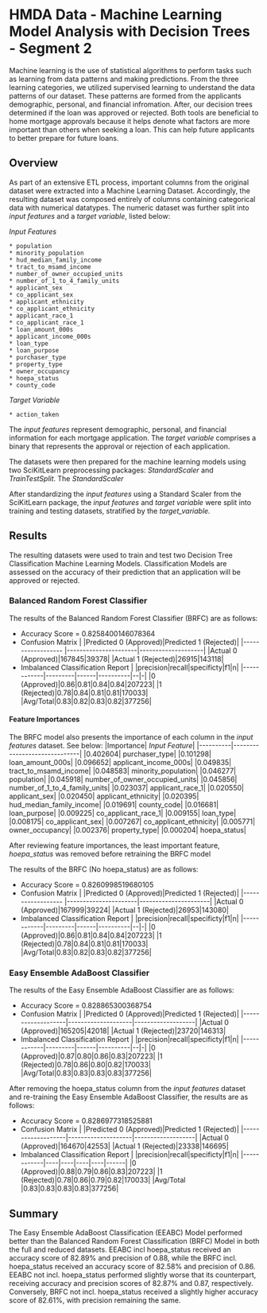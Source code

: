 # HMDA Data - Machine Learning Model Analysis with Decision Trees - Segment 2

Machine learning is the use of statistical algorithms to perform tasks such as learning from data patterns and making predictions. From the three learning categories, we utilized supervised learning to understand the data patterns of our dataset. These patterns are formed from the applicants demographic, personal, and financial infromation. After, our decision trees determined if the loan was approved or rejected. Both tools are beneficial to home mortgage approvals because it helps denote what factors are more important than others when seeking a loan. This can help future applicants to better prepare for future loans. 


## Overview

As part of an extensive ETL process, important columns from the original dataset were extracted into a Machine Learning Dataset. Accordingly, the resulting dataset was composed entirely of columns containing categorical data with numerical datatypes. The numeric dataset was further split into *input features* and a *target variable*, listed below: 

*Input Features*

    * population
    * minority_population
    * hud_median_family_income
    * tract_to_msamd_income
    * number_of_owner_occupied_units
    * number_of_1_to_4_family_units
    * applicant_sex
    * co_applicant_sex
    * applicant_ethnicity
    * co_applicant_ethnicity
    * applicant_race_1
    * co_applicant_race_1
    * loan_amount_000s
    * applicant_income_000s
    * loan_type
    * loan_purpose
    * purchaser_type
    * property_type
    * owner_occupancy
    * hoepa_status
    * county_code

*Target Variable*

    * action_taken

The *input features* represent demographic, personal, and financial information for each mortgage application. The *target variable* comprises a binary that represents the approval or rejection of each application.

The datasets were then prepared for the machine learning models using two SciKitLearn preprocessing packages: *StandardScaler* and *TrainTestSplit*. The *StandardScaler*  

After standardizing the *input features* using a Standard Scaler from the SciKitLearn package, the *input features* and *target variable* were split into training and testing datasets, stratified by the *target_variable.*



## Results

The resulting datasets were used to train and test two Decision Tree Classification Machine Learning Models. Classification Models are assessed on the accuracy of their prediction that an application will be approved or rejected. 
### Balanced Random Forest Classifier 

The results of the Balanced Random Forest Classifier (BRFC) are as follows:
* Accuracy Score = 0.8258400146078364
* Confusion Matrix 
    |                   |Predicted 0 (Approved)|Predicted 1 (Rejected)|
    |------------------ |----------------------|--------------------|
    |Actual 0 (Approved)|167845|39378|
    |Actual 1 (Rejected)|26915|143118|
* Imbalanced Classification Report
    |            |precision|recall|specificty|f1|n|
    |------------|---------|------|----------|--|-|
    |0 (Approved)|0.86|0.81|0.84|0.84|207223|
    |1 (Rejected)|0.78|0.84|0.81|0.81|170033|
    |Avg/Total|0.83|0.82|0.83|0.82|377256|

#### Feature Importances 

The BRFC model also presents the importance of each column in the *input features* dataset. See below:
|Importance|               *Input Feature*|
|----------|------------------------------|
|0.402604|                  purchaser_type|
|0.101298|                loan_amount_000s|
|0.096652|           applicant_income_000s|
|0.049835|           tract_to_msamd_income|
|0.048583|             minority_population|
|0.046277|                      population|
|0.045918|  number_of_owner_occupied_units|
|0.045856|   number_of_1_to_4_family_units|
|0.023037|                applicant_race_1|
|0.020550|                   applicant_sex|
|0.020450|             applicant_ethnicity|
|0.020395|        hud_median_family_income|
|0.019691|                     county_code|
|0.016681|                    loan_purpose|
|0.009225|             co_applicant_race_1|
|0.009155|                       loan_type|
|0.008175|                co_applicant_sex|
|0.007267|          co_applicant_ethnicity|
|0.005771|                 owner_occupancy|
|0.002376|                   property_type|
|0.000204|                    hoepa_status|

After reviewing feature importances, the least important feature, *hoepa_status* was removed before retraining the BRFC model 

The results of the BRFC (No hoepa_status) are as follows:
* Accuracy Score = 0.8260998519680105
* Confusion Matrix 
    |                   |Predicted 0 (Approved)|Predicted 1 (Rejected)|
    |------------------ |----------------------|----------------------|
    |Actual 0 (Approved)|167999|39224|
    |Actual 1 (Rejected)|26953|143080|
* Imbalanced Classification Report
    |            |precision|recall|specificty|f1|n|
    |------------|---------|------|----------|--|-|
    |0 (Approved)|0.86|0.81|0.84|0.84|207223|
    |1 (Rejected)|0.78|0.84|0.81|0.81|170033|
    |Avg/Total|0.83|0.82|0.83|0.82|377256|

### Easy Ensemble AdaBoost Classifier 

The results of the Easy Ensemble AdaBoost Classifier are as follows:
* Accuracy Score = 0.828865300368754
* Confusion Matrix 
    |                   |Predicted 0 (Approved)|Predicted 1 (Rejected)|
    |-------------------|--------------------|-------------------|
    |Actual 0 (Approved)|165205|42018|
    |Actual 1 (Rejected)|23720|146313|
* Imbalanced Classification Report
    | |precision|recall|specificty|f1|n|
    |------------|---------|------|----------|--|-|
    |0 (Approved)|0.87|0.80|0.86|0.83|207223|
    |1 (Rejected)|0.78|0.86|0.80|0.82|170033|
    |Avg/Total|0.83|0.83|0.83|0.83|377256|


After removing the hoepa_status column from the *input features* dataset and re-training the Easy Ensemble AdaBoost Classifier, the results are as follows:
* Accuracy Score = 0.8286977318525881
* Confusion Matrix 
    |                   |Predicted 0 (Approved)|Predicted 1 (Rejected)|
    |-------------------|--------------------|-------------------|
    |Actual 0 (Approved)|164670|42553|
    |Actual 1 (Rejected)|23338|146695|
* Imbalanced Classification Report
    | |precision|recall|specificty|f1|n|
    |------------|----|----|----|----|------|
    |0 (Approved)|0.88|0.79|0.86|0.83|207223|
    |1 (Rejected)|0.78|0.86|0.79|0.82|170033|
    |Avg/Total   |0.83|0.83|0.83|0.83|377256|
    
## Summary 

The Easy Ensemble AdaBoost Classification (EEABC) Model performed better than the Balanced Random Forest Classification (BRFC) Model in both the full and reduced datasets. EEABC incl hoepa_status received an accuracy score of 82.89% and precision of 0.88, while the BRFC incl. hoepa_status received an accuracy score of 82.58% and precision of 0.86. EEABC not incl. hoepa_status performed slightly worse that its counterpart, receiving accuracy and precision scores of 82.87% and 0.87, respectively. Conversely, BRFC not incl. hoepa_status received a slightly higher accuracy score of 82.61%, with precision remaining the same. 